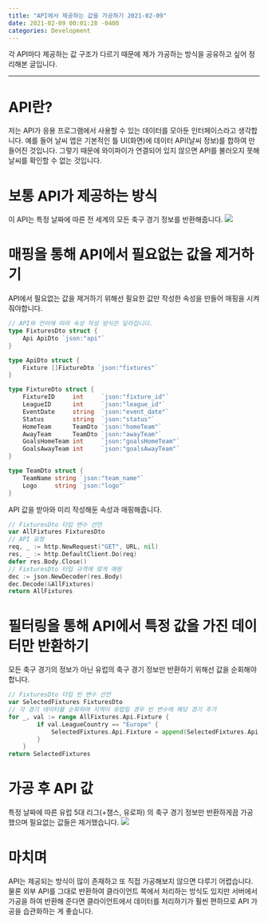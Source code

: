 ```yaml
---
title: "API에서 제공하는 값을 가공하기 2021-02-09"
date: 2021-02-09 00:01:28 -0400
categories: Development
---
```


각 API마다 제공하는 값 구조가 다르기 때문에 제가 가공하는 방식을 공유하고 싶어 정리해본 글입니다.
<hr>

# API란?
저는 API가 응용 프로그램에서 사용할 수 있는 데이터를 모아둔 인터페이스라고 생각합니다. 예를 들어 날씨 앱은 기본적인 틀 UI(화면)에 데이터 API(날씨 정보)를 합하여 만들어진 것입니다.
그렇기 때문에 와이파이가 연결되어 있지 않으면 API를 불러오지 못해 날씨를 확인할 수 없는 것입니다.

# 보통 API가 제공하는 방식
이 API는 특정 날짜에 따른 전 세계의 모든 축구 경기 정보를 반환해줍니다. 
![](https://user-images.githubusercontent.com/52072077/107377878-c99b5500-6b2e-11eb-9622-55c40d83397b.png)

# 매핑을 통해 API에서 필요없는 값을 제거하기
API에서 필요없는 값을 제거하기 위해선 필요한 값만 작성한 속성을 만들어 매핑을 시켜줘야합니다.
```go
// API와 언어에 따라 속성 작성 방식은 달라집니다.
type FixturesDto struct {
	Api ApiDto `json:"api"`
}

type ApiDto struct {
	Fixture []FixtureDto `json:"fixtures"`
}

type FixtureDto struct {
	FixtureID     int     `json:"fixture_id"`
	LeagueID      int     `json:"league_id"`
	EventDate     string  `json:"event_date"`
	Status        string  `json:"status"`
	HomeTeam      TeamDto `json:"homeTeam"`
	AwayTeam      TeamDto `json:"awayTeam"`
	GoalsHomeTeam int     `json:"goalsHomeTeam"`
	GoalsAwayTeam int     `json:"goalsAwayTeam"`
}

type TeamDto struct {
	TeamName string `json:"team_name"`
	Logo     string `json:"logo"`
}
```

API 값을 받아와 미리 작성해둔 속성과 매핑해줍니다.

```go
// FixturesDto 타입 변수 선언
var AllFixtures FixturesDto
// API 요청 
req, _ := http.NewRequest("GET", URL, nil)
res, _ := http.DefaultClient.Do(req)
defer res.Body.Close()
// FixturesDto 타입 규격에 맞게 매핑
dec := json.NewDecoder(res.Body)
dec.Decode(&AllFixtures)
return AllFixtures
```

# 필터링을 통해 API에서 특정 값을 가진 데이터만 반환하기
모든 축구 경기의 정보가 아닌 유럽의 축구 경기 정보만 반환하기 위해선 값을 순회해야 합니다.
```go
// FixturesDto 타입 빈 변수 선언
var SelectedFixtures FixturesDto
// 각 경기 데이터를 순회하며 지역이 유럽일 경우 빈 변수에 해당 경기 추가
for _, val := range AllFixtures.Api.Fixture {
		if val.LeagueCountry == "Europe" {
			SelectedFixtures.Api.Fixture = append(SelectedFixtures.Api.Fixture, val)
		}
	}
return SelectedFixtures
```

# 가공 후 API 값 
특정 날짜에 따른 유럽 5대 리그(+챔스, 유로파) 의 축구 경기 정보만 반환하게끔 가공했으며 필요없는 값들은 제거했습니다.
![](https://user-images.githubusercontent.com/52072077/107378633-8392c100-6b2f-11eb-8677-a6c5b797fd53.png)

# 마치며 
API는 제공되는 방식이 많이 존재하고 또 직접 가공해보지 않으면 다루기 어렵습니다. 물론 외부 API를 그대로 반환하여 클라이언트 쪽에서 처리하는 방식도 있지만 서버에서 가공을 하여 반환해 준다면 클라이언트에서 데이터를 처리하기가 훨씬 편하므로 API 가공을 습관화하는 게 좋습니다.